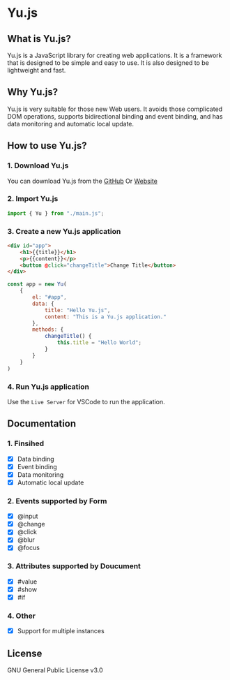 # Yu.js


## What is Yu.js?

Yu.js is a JavaScript library for creating web applications. It is a framework that is designed to be simple and easy to use. It is also designed to be lightweight and fast.

## Why Yu.js?

Yu.js is very suitable for those new Web users. It avoids those complicated DOM operations, supports bidirectional binding and event binding, and has data monitoring and automatic local update.

## How to use Yu.js?

### 1. Download Yu.js

You can download Yu.js from the [GitHub](https://github.com/Okysu/Yu.js) Or [Website](https://yujs.yby.zone)

### 2. Import Yu.js

```javascript
import { Yu } from "./main.js";
```

### 3. Create a new Yu.js application

```html
<div id="app">
    <h1>{{title}}</h1>
    <p>{{content}}</p>
    <button @click="changeTitle">Change Title</button>
</div>
```

```javascript
const app = new Yu(
    {
        el: "#app",
        data: {
            title: "Hello Yu.js",
            content: "This is a Yu.js application."
        },
        methods: {
            changeTitle() {
                this.title = "Hello World";
            }
        }
    }
)
```

### 4. Run Yu.js application

Use the `Live Server` for VSCode to run the application.

## Documentation

### 1. Finsihed

- [x] Data binding
- [x] Event binding
- [x] Data monitoring
- [x] Automatic local update

### 2. Events supported by Form

- [x] @input
- [x] @change
- [x] @click
- [x] @blur
- [x] @focus

### 3. Attributes supported by Doucument

- [x] #value
- [x] #show
- [x] #if

### 4. Other

- [x] Support for multiple instances

## License

GNU General Public License v3.0

